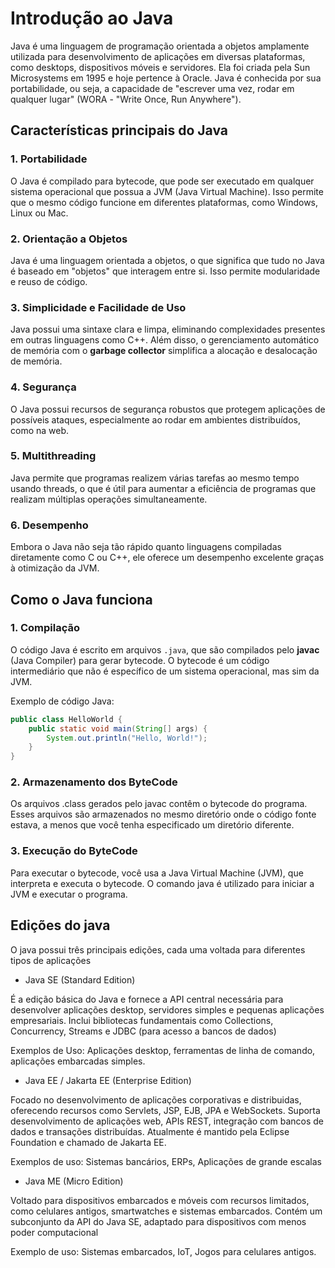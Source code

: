 # Introdução ao Java

Java é uma linguagem de programação orientada a objetos amplamente utilizada para desenvolvimento de aplicações em diversas plataformas, como desktops, dispositivos móveis e servidores. Ela foi criada pela Sun Microsystems em 1995 e hoje pertence à Oracle. Java é conhecida por sua portabilidade, ou seja, a capacidade de "escrever uma vez, rodar em qualquer lugar" (WORA - "Write Once, Run Anywhere").

## Características principais do Java

### 1. **Portabilidade**
O Java é compilado para bytecode, que pode ser executado em qualquer sistema operacional que possua a JVM (Java Virtual Machine). Isso permite que o mesmo código funcione em diferentes plataformas, como Windows, Linux ou Mac.

### 2. **Orientação a Objetos**
Java é uma linguagem orientada a objetos, o que significa que tudo no Java é baseado em "objetos" que interagem entre si. Isso permite modularidade e reuso de código.

### 3. **Simplicidade e Facilidade de Uso**
Java possui uma sintaxe clara e limpa, eliminando complexidades presentes em outras linguagens como C++. Além disso, o gerenciamento automático de memória com o **garbage collector** simplifica a alocação e desalocação de memória.

### 4. **Segurança**
O Java possui recursos de segurança robustos que protegem aplicações de possíveis ataques, especialmente ao rodar em ambientes distribuídos, como na web.

### 5. **Multithreading**
Java permite que programas realizem várias tarefas ao mesmo tempo usando threads, o que é útil para aumentar a eficiência de programas que realizam múltiplas operações simultaneamente.

### 6. **Desempenho**
Embora o Java não seja tão rápido quanto linguagens compiladas diretamente como C ou C++, ele oferece um desempenho excelente graças à otimização da JVM.

## Como o Java funciona

### 1. **Compilação**
O código Java é escrito em arquivos `.java`, que são compilados pelo **javac** (Java Compiler) para gerar bytecode. O bytecode é um código intermediário que não é específico de um sistema operacional, mas sim da JVM.

Exemplo de código Java:
```java
public class HelloWorld {
    public static void main(String[] args) {
        System.out.println("Hello, World!");
    }
}

```

### 2. **Armazenamento dos ByteCode**

Os arquivos .class gerados pelo javac contêm o bytecode do programa. Esses arquivos são armazenados no mesmo diretório onde o código fonte estava, a menos que você tenha especificado um diretório diferente.

### 3. **Execução do ByteCode**

Para executar o bytecode, você usa a Java Virtual Machine (JVM), que interpreta e executa o bytecode. O comando java é utilizado para iniciar a JVM e executar o programa.

## Edições do java

O java possui três principais edições, cada uma voltada para diferentes tipos de aplicações

- Java SE (Standard Edition)

É a edição básica do Java e fornece a API central necessária para desenvolver aplicações desktop, servidores simples e pequenas aplicações empresariais. Inclui bibliotecas fundamentais como Collections, Concurrency, Streams e JDBC (para acesso a bancos de dados)

Exemplos de Uso: Aplicações desktop, ferramentas de linha de comando, aplicações embarcadas simples.

- Java EE / Jakarta EE (Enterprise Edition)

Focado no desenvolvimento de aplicações corporativas e distribuidas, oferecendo recursos como Servlets, JSP, EJB, JPA e WebSockets. Suporta desenvolvimento de aplicações web, APIs REST, integração com bancos de dados e transações distribuídas. Atualmente é mantido pela Eclipse Foundation e chamado de Jakarta EE.

Exemplos de uso: Sistemas bancários, ERPs, Aplicações de grande escalas

- Java ME (Micro Edition)

Voltado para dispositivos embarcados e móveis com recursos limitados, como celulares antigos, smartwatches e sistemas embarcados. Contém um subconjunto da API do Java SE, adaptado para dispositivos com menos poder computacional

Exemplo de uso: Sistemas embarcados, IoT, Jogos para celulares antigos.